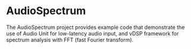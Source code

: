 AudioSpectrum
=============

The AudioSpectrum project provides example code that demonstrate the use of Audio Unit for low-latency
audio input, and vDSP framework for spectrum analysis with FFT (fast Fourier transform).
